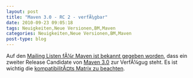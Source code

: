 ```yaml
---
layout: post
title: "Maven 3.0 - RC 2 - verfÃ¼gbar"
date: 2010-09-23 09:05:18
tags: Neuigkeiten,Neue Versionen,BM,Maven
categories: Neuigkeiten,Neue Versionen,BM,Maven
post-type: blog
---
```

Auf den <a href="http://maven.40175.n5.nabble.com/PLEASE-TEST-Apache-Maven-3-0-RC2-td2850145.html#a2850145">Mailing Listen fÃ¼r Maven ist bekannt gegeben worden</a>, dass ein zweiter Release Candidate von <a href="https://repository.apache.org/content/repositories/maven-006/org/apache/maven/apache-maven/3.0-RC2/">Maven 3.0</a> zur VerfÃ¼gug steht. Es ist wichtig die <a href="https://cwiki.apache.org/confluence/display/MAVEN/Maven+3.x+Compatibility+Notes">kompatibilitÃ¤ts Matrix zu beachten</a>.